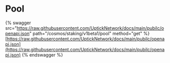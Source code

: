 # Pool

{% swagger src="https://raw.githubusercontent.com/UptickNetwork/docs/main/pubilc/openapi.json" path="/cosmos/staking/v1beta1/pool" method="get" %}
[https://raw.githubusercontent.com/UptickNetwork/docs/main/pubilc/openapi.json](https://raw.githubusercontent.com/UptickNetwork/docs/main/pubilc/openapi.json)
{% endswagger %}
